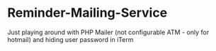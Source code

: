 # Reminder-Mailing-Service
Just playing around with PHP Mailer (not configurable ATM - only for hotmail) and hiding user password in iTerm
